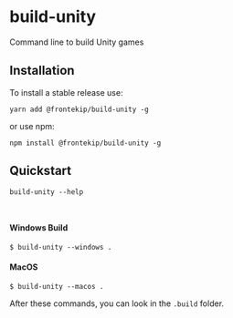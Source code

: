 # build-unity
Command line to build Unity games


## Installation 

To install a stable release use:

    yarn add @frontekip/build-unity -g
    
or use npm:

    npm install @frontekip/build-unity -g


## Quickstart 

    build-unity --help
    
```JS


```




#### Windows Build

    $ build-unity --windows .
    
#### MacOS

    $ build-unity --macos .
    
    
After these commands, you can look in the `.build` folder.
